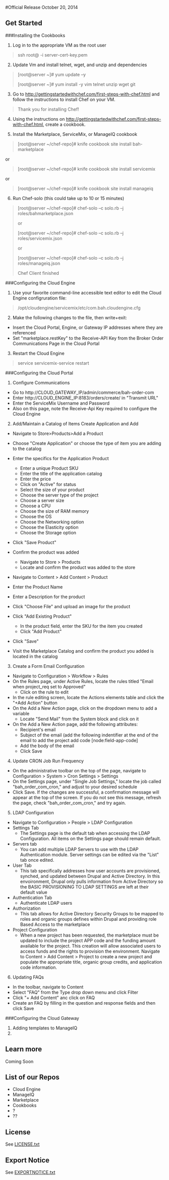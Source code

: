 #Official Release October 20, 2014

## Get Started



###Installing the Cookbooks

1. Log in to the appropriate VM as the root user
>ssh root@<ip-address> -i server-cert-key.pem

2. Update Vm and install telnet, wget, and unzip and dependencies
>[root@server ~]# yum update –y
>
>[root@server ~]# yum install -y vim telnet unzip wget git

3. Go to http://gettingstartedwithchef.com/first-steps-with-chef.html and follow the instructions to install Chef on your VM.
>Thank you for installing Chef!

4. Using the instructions on http://gettingstartedwithchef.com/first-steps-with-chef.html, create a cookbook.

5. Install the Marketplace, ServiceMix, or ManageIQ cookbook
>[root@server ~/chef-repo]# knife cookbook site install bah-marketplace
>
or
>
>[root@server ~/chef-repo]# knife cookbook site install servicemix
>
or
>
>[root@server ~/chef-repo]# knife cookbook site install manageiq

6. Run Chef-solo (this could take up to 10 or 15 minutes)
>[root@server ~/chef-repo]# chef-solo –c solo.rb –j roles/bahmarketplace.json
>
>or
>
>[root@server ~/chef-repo]# chef-solo –c solo.rb –j roles/servicemix.json
>
>or
>
>[root@server ~/chef-repo]# chef-solo –c solo.rb –j roles/manageiq.json
>
>Chef Client finished

###Configuring the Cloud Engine
1. Use your favorite command-line accessible text editor to edit the Cloud Engine configruration file:
>/opt/cloudengine/servicemix/etc/com.bah.cloudengine.cfg

2. Make the following changes to the file, then write+exit:
 - Insert the Cloud Portal, Engine, or Gateway IP addresses where they are referenced
 - Set "marketplace.restKey" to the Receive-API Key from the Broker Order Communications Page in the Cloud Portal

3. Restart the Cloud Engine
>service servicemix-service restart

###Configuring the Cloud Portal
1. Configure Communications
 - Go to http://CLOUD_GATEWAY_IP/admin/commerce/bah-order-com
 - Enter http://CLOUD_ENGINE_IP:8183/orders/create/ in "Transmit URL"
 - Enter the ServiceMix Username and Password
 - Also on this page, note the Receive-Api Key required to configure the Cloud Engine

2. Add/Maintain a Catalog of Items
Create Application and Add
 - Navigate to Store>Products>Add a Product
 - Choose "Create Application" or choose the type of item you are adding to the catalog
 - Enter the specifics for the Application Product
    - Enter a unique Product SKU
    - Enter the title of the application catalog
    - Enter the price
    - Click on "Active" for status
    - Select the size of your product
    - Choose the server type of the project
    - Choose a server size
    - Choose a CPU
    - Choose the size of RAM memory
    - Choose the OS
    - Choose the Networking option
    - Choose the Elasticity option
    - Choose the Storage option
 - Click "Save Product"
 - Confirm the product was added
    - Navigate to Store > Products
    - Locate and confirm the product was added to the store

 - Navigate to Content > Add Content > Product
 - Enter the Product Name
 - Enter a Description for the product
 - Click "Choose File" and upload an image for the product
 - Click "Add Existing Product"
   - In the product field, enter the SKU for the item you created
   - Click "Add Product"
 - Click "Save"
 - Visit the Marketplace Catalog and confirm the product you added is located in the catalog

3. Create a Form Email Configuration
 - Navigate to Configuration > Workflow > Rules
 - On the Rules page, under Active Rules, locate the rules titled "Email when project_req set to Approved"
   - Click on the rule to edit
 - In the rule editing screen, locate the Actions elements table and click the "+Add Action" button
 - On the Add a New Action page, click on the dropdown menu to add a variable
   - Locate "Send Mail" from the System block and click on it
 - On the Add a New Action page, add the following attributes:
    - Recipient's email
    - Subject of the email (add the following indentifier at the end of the  email to add the project add code [node:field-app-code]
    - Add the body of the email
    - Click Save

4. Update CRON Job Run Frequency
 - On the administrative toolbar on the top of the page, navigate to Configuration > System > Cron Settings > Settings
 - On the Settings page, under "Single Job Settings," locate the job called "bah_order_com_cron," and adjust to your desired schedule
 - Click Save.  If the changes are successful, a confirmation message will appear at the top of the screen. If you do not see this message, refresh the page, check "bah_order_com_cron," and try again.

5. LDAP Configuration
 - Navigate to Configuration > People > LDAP Configuration
 - Settings Tab
    - The Settings page is the default tab when accessing the LDAP Configuration. All items on the Settings page should remain default.
 - Servers tab
    - You can add multiple LDAP Servers to use with the LDAP Authentication module. Server settings can be edited via the "List" tab once edited.
 - User Tab
    - This tab specifically addresses how user accounts are provisioned, synched, and updated between Drupal and Active Directory. In this envoironment, Drupal only pulls information from Active Directory so the BASIC PROVISIONING TO LDAP SETTINGS are left at their default value
 - Authentication Tab
    - Authenticate LDAP users
 - Authorization
    - This tab allows for Active Directory Security Groups to be mapped to roles and organic groups defines within Drupal and providing role Based Access to the marketplace
 - Project Configuration
    - When a new project has been requested, the marketplace must be updated to include the project APP code and the funding amount available for the project. This creation will allow associated users to access funds and the rights to provision the environment. Navigate to Content > Add Content > Project to create a new project and populate the appropriate title, organic group credits, and application code information.

6. Updating FAQs
 - In the toolbar, navigate to Content
 - Select "FAQ" from the Type drop down menu and click Filter
 - Click "+ Add Content" anc click on FAQ
 - Create an FAQ by filling in the question and response fields and then click Save


###Configuring the Cloud Gateway
1. Adding templates to ManageIQ
2. 

## Learn more

Coming Soon

## List of our Repos

 - Cloud Engine
 - ManageIQ
 - Marketplace
 - Cookbooks
 - ?
 - ??

## License

See [LICENSE.txt](LICENSE.txt)

## Export Notice

See [EXPORTNOTICE.txt](EXPORTNOTICE.txt)
